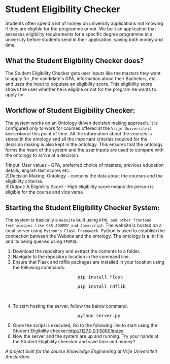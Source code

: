 # Student Eligibility Checker

Students often spend a lot of money on university applications not knowing if they are eligible for the programme or not. We built an application that assesses eligibility requirements for a specific degree programme at a university before students send in their application, saving both money and time. 

## What the Student Eligibility Checker does?

The Student Eligibility Checker gets user inputs like the masters they want to apply for ,the candidate's GPA, information about their Bachelors, etc. and uses the input to populate an eligibility score. This eligibility score shows the user whether he is eligible or not for the program he wants to apply for.

## Workflow of Student Eligibility Checker:

The system works on an Ontology driven decision making approach. It is configured only to work for courses offered at the ```Vrije Universiteit Amsterdam``` at this point of time. All the information about the courses is stored in the ontology and all the important criterias required for the decision making is also kept in the ontology. This ensures that the ontology forms the heart of the system and the user inputs are used to compare with the ontology to arrive at a decision. 

1)Input: User values - GPA, preferred choice of masters, previous education details, english test scores etc.<br>
2)Decision Making: Ontology - contains the data about the courses and the eligibility criterias.<br>
3)Output: A Eligibility Score -  High eligibility score means the person is eligible for the course and vice versa

## Starting the Student Eligibility Checker System:

The system is basically a ```Website``` built using ```HTML and other frontend technologies like CSS,JQUERY and Javascript```. The website is hosted on a local server using ```Python's Flask Framework```. Python is used to establish the connection between the Website and the ontology. The ontology is a .ttl file and its being queried using ```SPARQL```.

1) Download the repository and extract the contents to a folder.
2) Navigate to the repository location in the command line.
3) Ensure that Flask and rdflib packages are installed in your location using the following commands: <br>
<pre>                           pip install flask                                                         </pre>
<pre>                           pip install rdflib                                                        </pre><br> 
4) To start hosting the server, follow the below command.<br>
<pre>                           python server.py                                                          </pre>
5) Once the script is executed, Go to the following link to start using the Student Eligibility checker:<http://127.0.0.1:5000/index>
6) Now the server and the system are up and running. Try your hands at the Student Eligibility cheecker and save time and money!!



_A project built for the course Knowledge Engineering at Vrije Universiteit Amsterdam._
